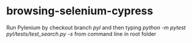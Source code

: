 # browsing-selenium-cypress

Run Pylenium by checkout branch _pyl_ and then typing _python -m pytest pyl/tests/test_search.py -s_ from command line in root folder